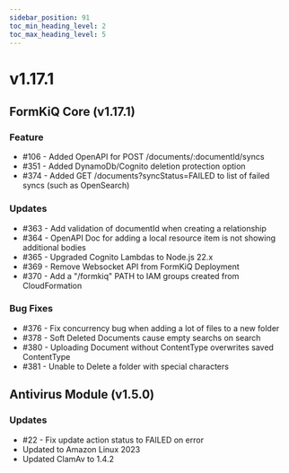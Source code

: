 ```yaml
---
sidebar_position: 91
toc_min_heading_level: 2
toc_max_heading_level: 5
---
```


# v1.17.1

## FormKiQ Core (v1.17.1)

### Feature

* #106 - Added OpenAPI for POST /documents/:documentId/syncs
* #351 - Added DynamoDb/Cognito deletion protection option
* #374 - Added GET /documents?syncStatus=FAILED to list of failed syncs (such as OpenSearch)

### Updates

* #363 - Add validation of documentId when creating a relationship
* #364 - OpenAPI Doc for adding a local resource item is not showing additional bodies
* #365 - Upgraded Cognito Lambdas to Node.js 22.x
* #369 - Remove Websocket API from FormKiQ Deployment
* #370 - Add a "/formkiq" PATH to IAM groups created from CloudFormation

### Bug Fixes

* #376 - Fix concurrency bug when adding a lot of files to a new folder
* #378 - Soft Deleted Documents cause empty searchs on search
* #380 - Uploading Document without ContentType overwrites saved ContentType
* #381 - Unable to Delete a folder with special characters

## Antivirus Module (v1.5.0)

### Updates

* #22 - Fix update action status to FAILED on error
* Updated to Amazon Linux 2023
* Updated ClamAv to 1.4.2
